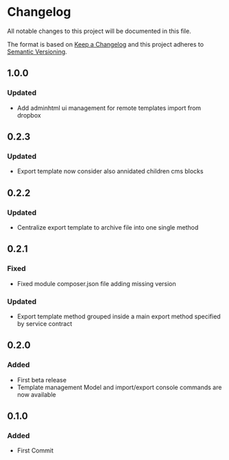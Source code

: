 # Changelog
All notable changes to this project will be documented in this file.

The format is based on [Keep a Changelog](http://keepachangelog.com/en/1.0.0/)
and this project adheres to [Semantic Versioning](http://semver.org/spec/v2.0.0.html).

## 1.0.0
### Updated
- Add adminhtml ui management for remote templates import from dropbox

## 0.2.3
### Updated
- Export template now consider also annidated children cms blocks

## 0.2.2
### Updated
- Centralize export template to archive file into one single method

## 0.2.1
### Fixed
- Fixed module composer.json file adding missing version
### Updated 
- Export template method grouped inside a main export method specified by service contract

## 0.2.0
### Added
- First beta release
- Template management Model and import/export console commands are now available

## 0.1.0
### Added
- First Commit

